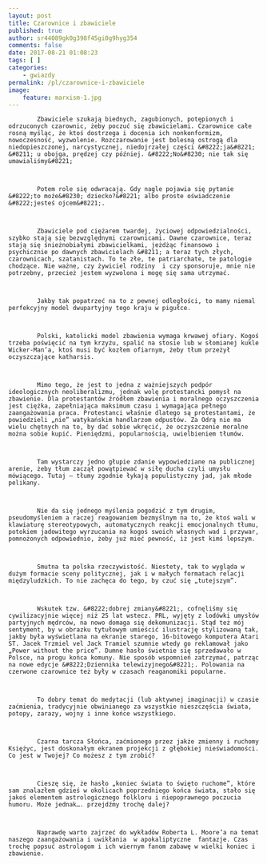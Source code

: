 ```yaml
---
layout: post
title: Czarownice i zbawiciele
published: true
author: sr44089gk0g398f45gi0g9hyg354
comments: false
date: 2017-08-21 01:08:23
tags: [ ]
categories:
    - gwiazdy
permalink: /pl/czarownice-i-zbawiciele
image:
    feature: marxism-1.jpg
---
```


  
    
      
        
          
            Zbawiciele szukają biednych, zagubionych, potępionych i odrzuconych czarownic, żeby poczuć się zbawicielami. Czarownice całe rosną myśląc, że ktoś dostrzega i docenia ich nonkonformizm, nowoczesność, wyzwolenie. Rozczarowanie jest bolesną ostrogą dla niedopieszczonej, narcystycznej, niedojrzałej części &#8222;ja&#8221; &#8211; u obojga, prędzej czy później. &#8222;No&#8230; nie tak się umawialiśmy&#8221;
          
          
          
            Potem role się odwracają. Gdy nagle pojawia się pytanie &#8222;to może&#8230; dziecko?&#8221; albo proste oświadczenie &#8222;jesteś ojcem&#8221;.
          
          
          
            Zbawiciele pod ciężarem twardej, życiowej odpowiedzialności, szybko stają się bezwzględnymi czarownicami. Dawne czarownice, teraz stają się śnieżnobiałymi zbawicielkami, jeżdżąc finansowo i psychicznie po dawnych zbawicielach &#8211; a teraz tych złych, czarownicach, szatanistach. To te złe, te patriarchate, te patologie chodzące. Nie ważne, czy żywiciel rodziny  i czy sponsoruje, mnie nie potrzebny, przecież jestem wyzwolona i mogę się sama utrzymać.
          
          
          
            Jakby tak popatrzeć na to z pewnej odległości, to mamy niemal perfekcyjny model dwupartyjny tego kraju w pigułce.
          
          
          
            Polski, katolicki model zbawienia wymaga krwawej ofiary. Kogoś trzeba poświęcić na tym krzyżu, spalić na stosie lub w słomianej kukle Wicker-Man’a, ktoś musi być kozłem ofiarnym, żeby tłum przeżył oczyszczające katharsis.
          
          
          
            Mimo tego, że jest to jedna z ważniejszych podpór ideologicznych neoliberalizmu, jednak wolę protestancki pomysł na zbawienie. Dla protestantów źródłem zbawienia i moralnego oczyszczenia jest ciężka, zapełniająca maksimum czasu i wymagająca pełnego zaangażowania praca. Protestanci właśnie dlatego są protestantami, że powiedzieli „nie” watykańskim handlarzom odpustów. Za Odrą nie ma wielu chętnych na to, by dać sobie wkręcić, że oczyszczenie moralne można sobie kupić. Pieniędzmi, popularnością, uwielbieniem tłumów.
          
          
          
            Tam wystarczy jedno głupie zdanie wypowiedziane na publicznej arenie, żeby tłum zaczął powątpiewać w siłę ducha czyli umysłu mówiącego. Tutaj – tłumy zgodnie łykają populistyczny jad, jak młode pelikany.
          
          
          
            Nie da się jednego myślenia pogodzić z tym drugim, pseudomyśleniem a raczej reagowaniem bezmyślnym na to, że ktoś wali w klawiaturę stereotypowych, automatycznych reakcji emocjonalnych tłumu, potokiem jadowitego wyrzucania na kogoś swoich własnych wad i przywar, pomnożonych odpowiednio, żeby już mieć pewność, iż jest kimś lepszym.
          
          
          
            Smutna ta polska rzeczywistość. Niestety, tak to wygląda w dużym formacie sceny politycznej, jak i w małych formatach relacji międzyludzkich. To nie zachęca do tego, by czuć się „tutejszym”.
          
          
          
            Wskutek tzw. &#8222;dobrej zmiany&#8221;, cofnęliśmy się cywilizacyjnie więcej niż 25 lat wstecz. PRL, wyjęty z lodówki umysłów partyjnych mędrców, na nowo domaga się dekomunizacji. Stąd też mój sentyment, by w obrazku tytułowym umieścić ilustrację stylizowaną tak, jakby była wyświetlana na ekranie starego, 16-bitowego komputera Atari ST. Jacek Trzmiel vel Jack Tramiel szumnie wtedy go reklamował jako „Power without the price”. Dumne hasło świetnie się sprzedawało w Polsce, na progu końca komuny. Nie sposób wspomnień zatrzymać, patrząc na nowe edycje &#8222;Dziennika telewizyjnego&#8221;. Polowania na czerwone czarownice też były w czasach reaganomiki popularne.
          
          
          
            To dobry temat do medytacji (lub aktywnej imaginacji) w czasie zaćmienia, tradycyjnie obwinianego za wszystkie nieszczęścia świata, potopy, zarazy, wojny i inne końce wszystkiego.
          
          
          
            Czarna tarcza Słońca, zaćmionego przez jakże zmienny i ruchomy Księżyc, jest doskonałym ekranem projekcji z głębokiej nieświadomości. Co jest w Twojej? Co możesz z tym zrobić?
          
          
          
            Cieszę się, że hasło „koniec świata to święto ruchome”, które sam znalazłem gdzieś w okolicach poprzedniego końca świata, stało się jakoś elementem astrologicznego folkloru i niepoprawnego poczucia humoru. Może jednak…. przejdźmy trochę dalej?
          
          
          
            Naprawdę warto zajrzeć do wykładów Roberta L. Moore’a na temat naszego zaangażowania i uwikłania  w apokaliptyczne  fantazje. Czas trochę popsuć astrologom i ich wiernym fanom zabawę w wielki koniec i zbawienie.
          
        
      
      
      
      
      
        
      
    
    
    
  
  
  


